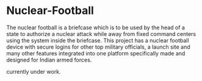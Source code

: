 # Nuclear-Football

The nuclear football is a briefcase which is to be used by the head of a state to authorize a nuclear attack while away from fixed command centers using the system inside the briefcase. This project has a nuclear football device with secure logins for other top military officials, a launch site and many other features integrated into one platform specifically made and designed for Indian armed forces.

currently under work.
